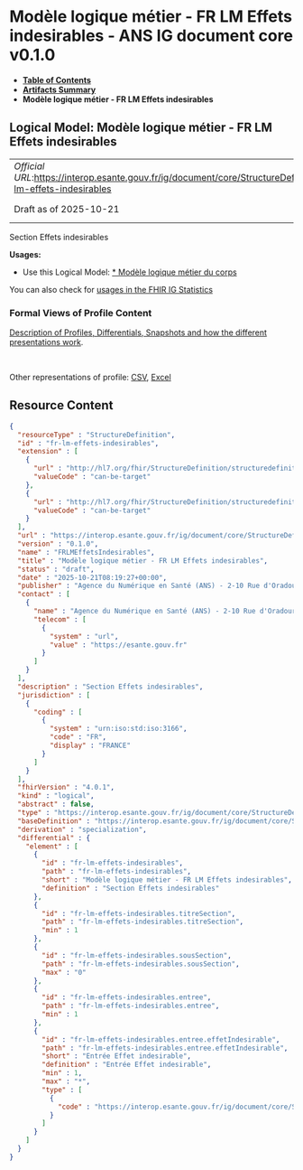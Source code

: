 # Modèle logique métier - FR LM Effets indesirables - ANS IG document core v0.1.0

* [**Table of Contents**](toc.md)
* [**Artifacts Summary**](artifacts.md)
* **Modèle logique métier - FR LM Effets indesirables**

## Logical Model: Modèle logique métier - FR LM Effets indesirables 

| | |
| :--- | :--- |
| *Official URL*:https://interop.esante.gouv.fr/ig/document/core/StructureDefinition/fr-lm-effets-indesirables | *Version*:0.1.0 |
| Draft as of 2025-10-21 | *Computable Name*:FRLMEffetsIndesirables |

 
Section Effets indesirables 

**Usages:**

* Use this Logical Model: [* Modèle logique métier du corps](StructureDefinition-FRLMCorpsDocument.md)

You can also check for [usages in the FHIR IG Statistics](https://packages2.fhir.org/xig/ans.document.fr.core|current/StructureDefinition/fr-lm-effets-indesirables)

### Formal Views of Profile Content

 [Description of Profiles, Differentials, Snapshots and how the different presentations work](http://build.fhir.org/ig/FHIR/ig-guidance/readingIgs.html#structure-definitions). 

 

Other representations of profile: [CSV](StructureDefinition-fr-lm-effets-indesirables.csv), [Excel](StructureDefinition-fr-lm-effets-indesirables.xlsx) 



## Resource Content

```json
{
  "resourceType" : "StructureDefinition",
  "id" : "fr-lm-effets-indesirables",
  "extension" : [
    {
      "url" : "http://hl7.org/fhir/StructureDefinition/structuredefinition-type-characteristics",
      "valueCode" : "can-be-target"
    },
    {
      "url" : "http://hl7.org/fhir/StructureDefinition/structuredefinition-type-characteristics",
      "valueCode" : "can-be-target"
    }
  ],
  "url" : "https://interop.esante.gouv.fr/ig/document/core/StructureDefinition/fr-lm-effets-indesirables",
  "version" : "0.1.0",
  "name" : "FRLMEffetsIndesirables",
  "title" : "Modèle logique métier - FR LM Effets indesirables",
  "status" : "draft",
  "date" : "2025-10-21T08:19:27+00:00",
  "publisher" : "Agence du Numérique en Santé (ANS) - 2-10 Rue d'Oradour-sur-Glane, 75015 Paris",
  "contact" : [
    {
      "name" : "Agence du Numérique en Santé (ANS) - 2-10 Rue d'Oradour-sur-Glane, 75015 Paris",
      "telecom" : [
        {
          "system" : "url",
          "value" : "https://esante.gouv.fr"
        }
      ]
    }
  ],
  "description" : "Section Effets indesirables",
  "jurisdiction" : [
    {
      "coding" : [
        {
          "system" : "urn:iso:std:iso:3166",
          "code" : "FR",
          "display" : "FRANCE"
        }
      ]
    }
  ],
  "fhirVersion" : "4.0.1",
  "kind" : "logical",
  "abstract" : false,
  "type" : "https://interop.esante.gouv.fr/ig/document/core/StructureDefinition/fr-lm-effets-indesirables",
  "baseDefinition" : "https://interop.esante.gouv.fr/ig/document/core/StructureDefinition/fr-lm-section",
  "derivation" : "specialization",
  "differential" : {
    "element" : [
      {
        "id" : "fr-lm-effets-indesirables",
        "path" : "fr-lm-effets-indesirables",
        "short" : "Modèle logique métier - FR LM Effets indesirables",
        "definition" : "Section Effets indesirables"
      },
      {
        "id" : "fr-lm-effets-indesirables.titreSection",
        "path" : "fr-lm-effets-indesirables.titreSection",
        "min" : 1
      },
      {
        "id" : "fr-lm-effets-indesirables.sousSection",
        "path" : "fr-lm-effets-indesirables.sousSection",
        "max" : "0"
      },
      {
        "id" : "fr-lm-effets-indesirables.entree",
        "path" : "fr-lm-effets-indesirables.entree",
        "min" : 1
      },
      {
        "id" : "fr-lm-effets-indesirables.entree.effetIndesirable",
        "path" : "fr-lm-effets-indesirables.entree.effetIndesirable",
        "short" : "Entrée Effet indesirable",
        "definition" : "Entrée Effet indesirable",
        "min" : 1,
        "max" : "*",
        "type" : [
          {
            "code" : "https://interop.esante.gouv.fr/ig/document/core/StructureDefinition/fr-lm-effet-indesirable"
          }
        ]
      }
    ]
  }
}

```
